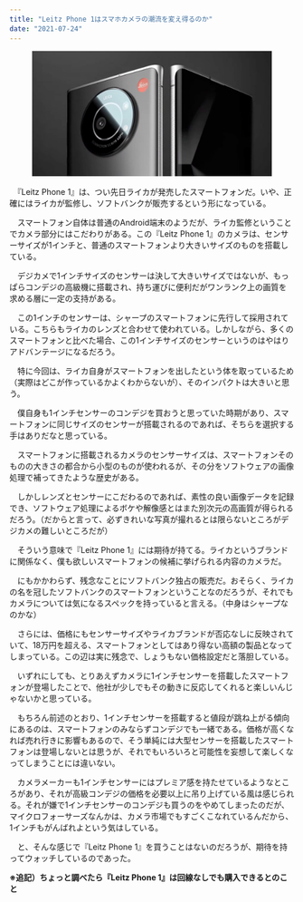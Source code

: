 ```yaml
---
title: "Leitz Phone 1はスマホカメラの潮流を変え得るのか"
date: "2021-07-24"
---
```


<figure>

![](assets/n07320a50cdb2_692f60921fb6d2ea069d27886bc241ce.jpg)

</figure>

　『Leitz Phone 1』は、つい先日ライカが発売したスマートフォンだ。いや、正確にはライカが監修し、ソフトバンクが販売するという形になっている。

　スマートフォン自体は普通のAndroid端末のようだが、ライカ監修ということでカメラ部分にはこだわりがある。この『Leitz Phone 1』のカメラは、センサーサイズが1インチと、普通のスマートフォンより大きいサイズのものを搭載している。

　デジカメで1インチサイズのセンサーは決して大きいサイズではないが、もっぱらコンデジの高級機に搭載され、持ち運びに便利だがワンランク上の画質を求める層に一定の支持がある。

　この1インチのセンサーは、シャープのスマートフォンに先行して採用されている。こちらもライカのレンズと合わせて使われている。しかしながら、多くのスマートフォンと比べた場合、この1インチサイズのセンサーというのはやはりアドバンテージになるだろう。

　特に今回は、ライカ自身がスマートフォンを出したという体を取っているため（実際はどこが作っているかよくわからないが）、そのインパクトは大きいと思う。

　僕自身も1インチセンサーのコンデジを買おうと思っていた時期があり、スマートフォンに同じサイズのセンサーが搭載されるのであれば、そちらを選択する手はありだなと思っている。

　スマートフォンに搭載されるカメラのセンサーサイズは、スマートフォンそのものの大きさの都合から小型のものが使われるが、その分をソフトウェアの画像処理で補ってきたような歴史がある。

　しかしレンズとセンサーにこだわるのであれば、素性の良い画像データを記録でき、ソフトウェア処理によるボケや解像感とはまた別次元の高画質が得られるだろう。（だからと言って、必ずきれいな写真が撮れるとは限らないところがデジカメの難しいところだが）

　そういう意味で『Leitz Phone 1』には期待が持てる。ライカというブランドに関係なく、僕も欲しいスマートフォンの候補に挙げられる内容のカメラだ。

　にもかかわらず、残念なことにソフトバンク独占の販売だ。おそらく、ライカの名を冠したソフトバンクのスマートフォンということなのだろうが、それでもカメラについては気になるスペックを持っていると言える。（中身はシャープなのかな）

　さらには、価格にもセンサーサイズやライカブランドが否応なしに反映されていて、18万円を超える、スマートフォンとしてはあり得ない高額の製品となってしまっている。この辺は実に残念で、しょうもない価格設定だと落胆している。

　いずれにしても、とりあえずカメラに1インチセンサーを搭載したスマートフォンが登場したことで、他社が少しでもその動きに反応してくれると楽しいんじゃないかと思っている。

　もちろん前述のとおり、1インチセンサーを搭載すると値段が跳ね上がる傾向にあるのは、スマートフォンのみならずコンデジでも一緒である。価格が高くなれば売れ行きに影響もあるので、そう単純には大型センサーを搭載したスマートフォンは登場しないとは思うが、それでもいろいろと可能性を妄想して楽しくなってしまうことには違いない。

　カメラメーカーも1インチセンサーにはプレミア感を持たせているようなところがあり、それが高級コンデジの価格を必要以上に吊り上げている風は感じられる。それが嫌で1インチセンサーのコンデジも買うのをやめてしまったのだが、マイクロフォーサーズなんかは、カメラ市場でもすごくこなれているんだから、1インチもがんばれよという気はしている。

　と、そんな感じで『Leitz Phone 1』を買うことはないのだろうが、期待を持ってウォッチしているのであった。

**※追記）ちょっと調べたら『Leitz Phone 1』は回線なしでも購入できるとのこと**
